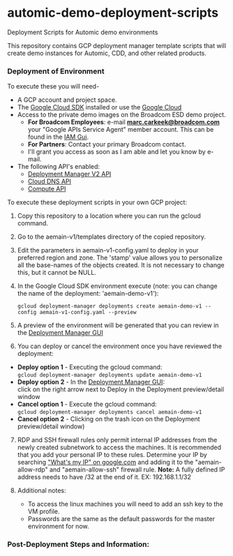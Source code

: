 # automic-demo-deployment-scripts
Deployment Scripts for Automic demo environments

This repository contains GCP deployment manager template scripts that will create demo instances for Automic, CDD, and other related products.

### Deployment of Environment

To execute these you will need-
+ A GCP account and project space.
+ The [Google Cloud SDK](https://cloud.google.com/sdk/docs/) installed or use the [Google Cloud ](https://cloud.google.com/shell/docs/)
+ Access to the private demo images on the Broadcom ESD demo project.
  - **For Broadcom Employees**: e-mail **marc.carkeek@broadcom.com** your "Google APIs Service Agent" member account. This can be found in the [IAM Gui](https://console.cloud.google.com/iam-admin/iam).
  - **For Partners**: Contact your primary Broadcom contact.
  - I'll grant you access as soon as I am able and let you know by e-mail.
+ The following API's enabled:
  - [Deployment Manager V2 API](https://console.cloud.google.com/apis/library/deploymentmanager.googleapis.com?q=deploy)
  - [Cloud DNS API](https://console.cloud.google.com/apis/library/dns.googleapis.com?q=cloud%20dns)
  - [Compute API](https://console.cloud.google.com/apis/library/compute.googleapis.com?q=compute)

To execute these deployment scripts in your own GCP project:
1. Copy this repository to a location where you can run the gcloud command.

2. Go to the aemain-v1/templates directory of the copied repository.

3. Edit the parameters in aemain-v1-config.yaml to deploy in your preferred region and zone. The 'stamp' value allows you to personalize all the base-names of the objects created. It is not necessary to change this, but it cannot be NULL.

4. In the Google Cloud SDK environment execute (note: you can change the name of the deployment: 'aemain-demo-v1'):

   `gcloud deployment-manager deployments create aemain-demo-v1 --config aemain-v1-config.yaml --preview`

5. A preview of the environment will be generated that you can review in the [Deployment Manager GUI](https://console.cloud.google.com/dm/deployments)

6. You can deploy or cancel the environment once you have reviewed the deployment:
  * **Deploy option 1** - Executing the gcloud command:  
     `gcloud deployment-manager deployments update aemain-demo-v1`
  * **Deploy option 2** - In the [Deployment Manager GUI](https://console.cloud.google.com/dm/deployments):  
    click on the right arrow next to Deploy in the Deployment preview/detail window
  * **Cancel option 1** - Execute the gcloud command:  
     `gcloud deployment-manager deployments cancel aemain-demo-v1`
  * **Cancel option 2** - Clicking on the trash icon on the Deployment preview/detail window)
  
7. RDP and SSH firewall rules only permit internal IP addresses from the newly created subnetwork to access the machines. It is recommended that you add your personal IP to these rules. Determine your IP by searching ["What's my IP" on google.com](https://www.google.com/search?q=whats+my+ip+address) and adding it to the "aemain-allow-rdp" and "aemain-allow-ssh" firewall rule. **Note:** A fully defined IP address needs to have /32 at the end of it. EX: 192.168.1.1/32

8. Additional notes:
   - To access the linux machines you will need to add an ssh key to the VM profile.
   - Passwords are the same as the default passwords for the master environment for now.

### Post-Deployment Steps and Information:

